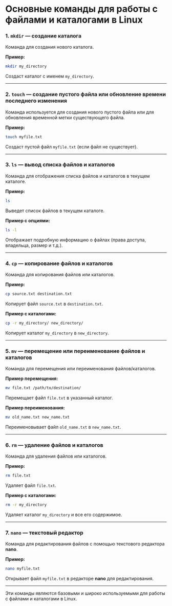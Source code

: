 # Основные команды для работы с файлами и каталогами в Linux

### 1. **`mkdir`** — создание каталога
Команда для создания нового каталога.

**Пример:**
```bash
mkdir my_directory
```
Создаст каталог с именем `my_directory`.

---

### 2. **`touch`** — создание пустого файла или обновление времени последнего изменения
Команда используется для создания нового пустого файла или для обновления временной метки существующего файла.

**Пример:**
```bash
touch myfile.txt
```
Создаст пустой файл `myfile.txt` (если файл не существует).

---

### 3. **`ls`** — вывод списка файлов и каталогов
Команда для отображения списка файлов и каталогов в текущем каталоге.

**Пример:**
```bash
ls
```
Выведет список файлов в текущем каталоге.

**Пример с опциями:**
```bash
ls -l
```
Отображает подробную информацию о файлах (права доступа, владельца, размер и т.д.).

---

### 4. **`cp`** — копирование файлов и каталогов
Команда для копирования файлов или каталогов.

**Пример:**
```bash
cp source.txt destination.txt
```
Копирует файл `source.txt` в `destination.txt`.

**Пример с каталогами:**
```bash
cp -r my_directory/ new_directory/
```
Копирует каталог `my_directory` в `new_directory`.

---

### 5. **`mv`** — перемещение или переименование файлов и каталогов
Команда для перемещения или переименования файлов/каталогов.

**Пример перемещения:**
```bash
mv file.txt /path/to/destination/
```
Перемещает файл `file.txt` в указанный каталог.

**Пример переименования:**
```bash
mv old_name.txt new_name.txt
```
Переименовывает файл `old_name.txt` в `new_name.txt`.

---

### 6. **`rm`** — удаление файлов и каталогов
Команда для удаления файлов или каталогов.

**Пример:**
```bash
rm file.txt
```
Удаляет файл `file.txt`.

**Пример с каталогами:**
```bash
rm -r my_directory
```
Удаляет каталог `my_directory` и все его содержимое.

---

### 7. **`nano`** — текстовый редактор
Команда для редактирования файлов с помощью текстового редактора **nano**.

**Пример:**
```bash
nano myfile.txt
```
Открывает файл `myfile.txt` в редакторе **nano** для редактирования.

---

Эти команды являются базовыми и широко используемыми для работы с файлами и каталогами в Linux.
